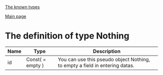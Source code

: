 
[The known types](./README.md)

[Main page](../README.md)

# The definition of type Nothing

Name    |   Type  |  Description
--------|---------|-------------
id | Const( = empty ) | You can use this pseudo object Nothing, to empty a field in entering datas.


